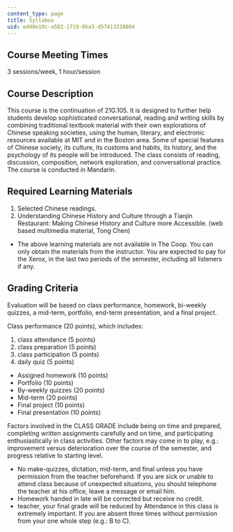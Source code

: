 ```yaml
---
content_type: page
title: Syllabus
uid: ed40e10c-a582-1719-0ba3-d57413238804
---
```


Course Meeting Times
--------------------

3 sessions/week, 1 hour/session

Course Description
------------------

This course is the continuation of 21G.105. It is designed to further help students develop sophisticated conversational, reading and writing skills by combining traditional textbook material with their own explorations of Chinese speaking societies, using the human, literary, and electronic resources available at MIT and in the Boston area. Some of special features of Chinese society, its culture, its customs and habits, its history, and the psychology of its people will be introduced. The class consists of reading, discussion, composition, network exploration, and conversational practice. The course is conducted in Mandarin.

Required Learning Materials
---------------------------

1.  Selected Chinese readings.
2.  Understanding Chinese History and Culture through a Tianjin Restaurant: Making Chinese History and Culture more Accessible. (web based multimedia material, Tong Chen)

*   The above learning materials are not available in The Coop. You can only obtain the materials from the instructor. You are expected to pay for the Xerox, in the last two periods of the semester, including all listeners if any.

Grading Criteria
----------------

Evaluation will be based on class performance, homework, bi-weekly quizzes, a mid-term, portfolio, end-term presentation, and a final project.

Class performance (20 points), which includes:

1.  class attendance (5 points)
2.  class preparation (5 points)
3.  class participation (5 points)
4.  daily quiz (5 points)

*   Assigned homework (10 points)
*   Portfolio (10 points)
*   By-weekly quizzes (20 points)
*   Mid-term (20 points)
*   Final project (10 points)
*   Final presentation (10 points)

Factors involved in the CLASS GRADE include being on time and prepared, completing written assignments carefully and on time, and participating enthusiastically in class activities. Other factors may come in to play, e.g.: improvement versus deterioration over the course of the semester, and progress relative to starting level.

*   No make-quizzes, dictation, mid-term, and final unless you have permission from the teacher beforehand. If you are sick or unable to attend class because of unexpected situations, you should telephone the teacher at his office, leave a message or email him.
*   Homework handed in late will be corrected but receive no credit.
*   teacher, your final grade will be reduced by Attendance in this class is extremely important. If you are absent three times without permission from your one whole step (e.g.: B to C).